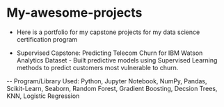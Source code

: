 # My-awesome-projects

- Here is a portfolio for my capstone projects for my data science certification program

- Supervised Capstone: Predicting Telecom Churn for IBM Watson Analytics Dataset - Built predictive models using Supervised Learning methods to predict customers most vulnerable to churn.

-- Program/Library Used: Python, Jupyter Notebook, NumPy, Pandas, Scikit-Learn, Seaborn, Random Forest, Gradient Boosting, Decsion Trees, KNN, Logistic Regression
